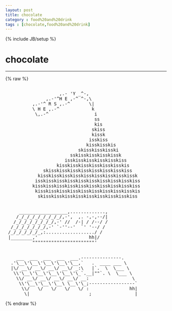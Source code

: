 ```yaml
---
layout: post
title: chocolate
category : food%20and%20drink
tags : [chocolate,food%20and%20drink]
---
```

{% include JB/setup %}
# chocolate
---
{% raw %}
<pre>

                    ,.- &#039;Y _^-,
               ,.-&#039;^H E ,-^ ^-,\
          ,.-&#039;^ R S ,.-^       \|
          \ H E ,.-^            k
           \,.-^                 i
                                 ss
                                 kis
                                skiss
                                kissk
                               isskiss
                              kisskisskis
                           skisskisskisski
                        sskisskisskisskissk
                      isskisskisskisskisskiss
                   kisskisskisskisskisskisskis
              skisskisskisskisskisskisskisskiss
            kisskisskisskisskisskisskisskisskissk
           isskisskisskisskisskisskisskisskisskiss
          kisskisskisskisskisskisskisskisskisskiss
           kisskisskisskisskisskisskisskisskisskis
            skisskisskisskisskisskisskisskisskiss


     __________________,.............,    
    /_/_/_/_/_/_/_/_/,-&#039;,  ,. -,-,--/|
   /_/_/_/_/_/_/_/,-&#039; //  /-| / /--/ /
  /_/_/_/_/_/_/,-&#039; `-&#039;&#039;--&#039;  `&#039; &#039;--/ /
 /_/_/_/_/_/_,:................../ /
 |________,&#039;                   hh|/
          &quot;&quot;&quot;&quot;&quot;&quot;&quot;&quot;&quot;&quot;&quot;&quot;&quot;&quot;&quot;&quot;&quot;&quot;&quot;&quot;&quot;&quot;&quot;&#039;


    ___  ___  ___  ___  ___.---------------.
  .&#039;\__\&#039;\__\&#039;\__\&#039;\__\&#039;\__,`   .  ____ ___ \
  |\/ __\/ __\/ __\/ __\/ _:\   |`.  \  \___ \
   \\&#039;\__\&#039;\__\&#039;\__\&#039;\__\&#039;\_`.__|&quot;&quot;`. \  \___ \
    \\/ __\/ __\/ __\/ __\/ __:                \
     \\&#039;\__\&#039;\__\&#039;\__\ \__\&#039;\_;-----------------`
      \\/   \/   \/   \/   \/ :               hh|
       \|______________________;________________| </pre>
{% endraw %}
